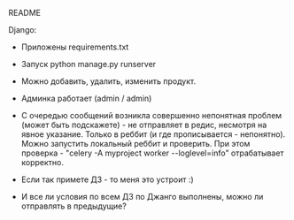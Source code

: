 README

Django:
  - Приложены  requirements.txt
  - Запуск  python manage.py runserver
  - Можно добавить, удалить, изменить продукт.
  - Админка работает (admin / admin)
  - С очередью сообщений возникла совершенно непонятная проблем (может быть подскажете) - 
  не отправляет в редис, несмотря на явное указание. Только в реббит (и где прописывается - непонятно).
  Можно запустить локальный реббит и проверить. При этом проверка - "celery -A myproject worker --loglevel=info"
  отрабатывает корректно.
 
 - Если так примете ДЗ - то меня это устроит :)
 - И все ли условия по всем ДЗ по Джанго выполнены, можно ли отправлять в предыдущие?
